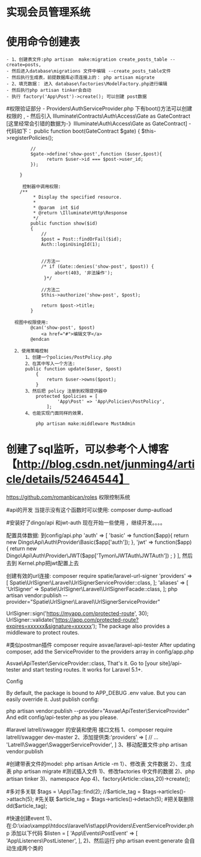 # 实现会员管理系统
  # 使用命令创建表
    - 1、创建表文件:php artisan  make:migration create_posts_table --create=posts,
    - 然后进入database\migrations 文件中编辑 --create_posts_table文件 
    - 然后执行生成表，前提数据库必须连接上的： php artisan migrate 
    - 2、填充数据： 进入 database\factories\ModelFactory.php进行编辑
    - 然后执行php artisan tinker会自动 
    - 执行 factory('App\Post')->create(); 可以创建 post数据
   
   #权限验证部分
     -  Providers\AuthServiceProvider.php 下有boot()方法可以创建权限的 ,
     - 然后引入 Illuminate\Contracts\Auth\Access\Gate as GateContract [这里经常会引错的数据为-》Illuminate\Auth\Access\Gate as GateContract]
     -代码如下：
      public function boot(GateContract $gate)
         {
             $this->registerPolicies();
     
             //
             $gate->define('show-post',function ($user,$post){
                   return $user->id === $post->user_id;
             });
     
         }
      
          控制器中调用权限:
         /**
              * Display the specified resource.
              *
              * @param  int $id
              * @return \Illuminate\Http\Response
              */
             public function show($id)
             {
                 //
                 $post = Post::findOrFail($id);
                 Auth::loginUsingId(1);
         
         
                 //方法一
                 /* if (Gate::denies('show-post', $post)) {
                      abort(403, '非法操作');
                  }*/
         
                 //方法二
                 $this->authorize('show-post', $post);
         
                 return $post->title;
             }
             
       视图中权限使用:
             @can('show-post', $post)
                 <a href="#">编辑文字</a>
             @endcan
             
       2、使用策略控制  
           1、创建一个policies/PostPolicy.php
           2、在其中写入一个方法:
           public function update($user, $post)
               {
                   return $user->owns($post);
               }
           3、然后把 policy 注册到权限提供器中
               protected $policies = [
                       'App\Post' => 'App\Policies\PostPolicy',
                   ];
           4、也能实现门面同样的效果，    
               
               php artisan make:middleware MustAdmin
         
  # 创建了sql监听，可以参考个人博客【http://blog.csdn.net/junming4/article/details/52464544】  
   
   https://github.com/romanbican/roles 权限控制系统
   
#api的开发
当提示没有这个函数时可以使用: composer dump-autload

#安装好了dingo/api 和jwt-auth 现在开始一些使用 ，继续开发。。。。  
 
配置具体数据: 到config/api.php
    'auth' => [
        'basic' => function($app){
            return new  Dingo\Api\Auth\Provider\Basic($app['auth']);
        },
        'jwt' => function($app) {
            return  new Dingo\Api\Auth\Provider\JWT($app['Tymon\JWTAuth\JWTAuth']) ;
        }
    ],
然后去到 Kernel.php把jwt配置上去

创建有效的url连接:
composer require spatie/laravel-url-signer
'providers' => [
    Spatie\UrlSigner\Laravel\UrlSignerServiceProvider::class,
];
'aliases' => [
    'UrlSigner' => Spatie\UrlSigner\Laravel\UrlSignerFacade::class,
];
php artisan vendor:publish --provider="Spatie\UrlSigner\Laravel\UrlSignerServiceProvider"

UrlSigner::sign('https://myapp.com/protected-route', 30);
UrlSigner::validate('https://app.com/protected-route?expires=xxxxxx&signature=xxxxxx');
The package also provides a middleware to protect routes.

#类似postman插件
composer require asvae/laravel-api-tester
After updating composer, add the ServiceProvider to the providers array in config/app.php

Asvae\ApiTester\ServiceProvider::class,
That's it. Go to [your site]/api-tester and start testing routes. It works for Laravel 5.1+.

Config

By default, the package is bound to APP_DEBUG .env value. But you can easily override it. Just publish config:

php artisan vendor:publish --provider="Asvae\ApiTester\ServiceProvider"
And edit config/api-tester.php as you please.

#laravel latrell/swagger 的安装和使用 接口文档
1、composer require latrell/swagger dev-master
2、添加提供类:'providers' => [
        // ...
        'Latrell\Swagger\SwaggerServiceProvider',
    ]
3、移动配置文件:php artisan vendor:publish 
   
#创建带表文件的model: php artisan Article -m
   1）、修改表 文件数据
   2）、生成表 php artisan migrate
#测试插入文件
   1)、修改factories 中文件的数据
   2)、php artisan tinker
   3)、namespace App
   4)、factory(Article::class,20)->create();

#多对多关联
    $tags = \App\Tag::find(2);
    //$article_tag = $tags->articles()->attach(5);  #先关联
    $article_tag = $tags->articles()->detach(5);    #把关联删除
    dd($article_tag);
    
#快速创建event
    1)、在:D:\xiao\xampp\htdocs\laravelVist\app\Providers\EventServiceProvider.php 添加以下代码
    $listen = [
            'App\Events\PostEvent' => [
                'App\Listeners\PostListener',
            ],
    2)、然后运行 php artisan event:generate 会自动生成两个类的        
            
            

   
    
 


